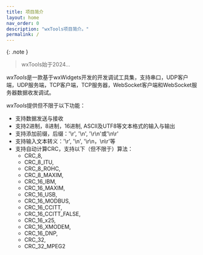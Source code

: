 ```yaml
---
title: 项目简介
layout: home
nav_order: 0
description: "wxTools项目简介。"
permalink: /
---
```


{: .note }
> wxTools始于2024...

*wxTools*是一款基于wxWidgets开发的开发调试工具集，支持串口，UDP客户端，UDP服务端，TCP客户端，TCP服务器，WebSocket客户端和WebSocket服务器数据收发调试。

*wxTools*提供但不限于以下功能：

* 支持数据发送与接收
* 支持2进制，8进制，16进制, ASCII及UTF8等文本格式的输入与输出
* 支持添加前缀，后缀：'\r', '\n', '\r\n'或'\n\r'
* 支持输入文本转义：'\r', '\n', '\r\n，\n\r'等
* 支持自动计算CRC，支持以下（但不限于）算法：
  * CRC_8,
  * CRC_8_ITU,
  * CRC_8_ROHC,
  * CRC_8_MAXIM,
  * CRC_16_IBM,
  * CRC_16_MAXIM,
  * CRC_16_USB,
  * CRC_16_MODBUS,
  * CRC_16_CCITT,
  * CRC_16_CCITT_FALSE,
  * CRC_16_x25,
  * CRC_16_XMODEM,
  * CRC_16_DNP,
  * CRC_32,
  * CRC_32_MPEG2
